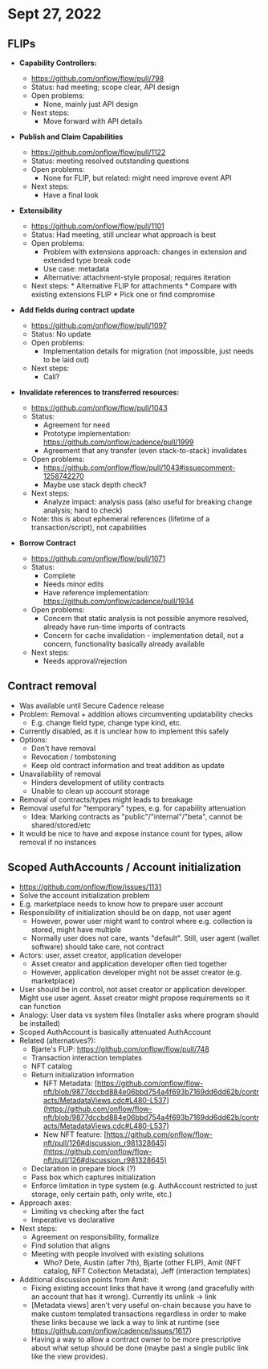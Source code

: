 # Sept 27, 2022

## FLIPs

* **Capability Controllers:**
    * https://github.com/onflow/flow/pull/798
    * Status: had meeting; scope clear, API design
    * Open problems:
        * None, mainly just API design
    * Next steps:
        * Move forward with API details

* **Publish and Claim Capabilities**
    * https://github.com/onflow/flow/pull/1122
    * Status: meeting resolved outstanding questions
    * Open problems:
        * None for FLIP, but related: might need improve event API
    * Next steps:
        * Have a final look

* **Extensibility**
    * https://github.com/onflow/flow/pull/1101
    * Status: Had meeting, still unclear what approach is best
    * Open problems:
        * Problem with extensions approach: changes in extension and extended type break code
        * Use case: metadata
        * Alternative: attachment-style proposal; requires iteration
    * Next steps:
            * Alternative FLIP for attachments
            * Compare with existing extensions FLIP
            * Pick one or find compromise

* **Add fields during contract update**
    * https://github.com/onflow/flow/pull/1097
    * Status: No update
    * Open problems:
        * Implementation details for migration (not impossible, just needs to be laid out)
    * Next steps:
        * Call?

* **Invalidate references to transferred resources:**
    * https://github.com/onflow/flow/pull/1043
    * Status:
        * Agreement for need
        * Prototype implementation: https://github.com/onflow/cadence/pull/1999
        * Agreement that any transfer (even stack-to-stack) invalidates
    * Open problems:
        * https://github.com/onflow/flow/pull/1043#issuecomment-1258742270
        * Maybe use stack depth check?
    * Next steps:
        * Analyze impact: analysis pass (also useful for breaking change analysis; hard to check)
    * Note: this is about ephemeral references (lifetime of a transaction/script), not capabilities

* **Borrow Contract**
    * https://github.com/onflow/flow/pull/1071
    * Status:
        * Complete
        * Needs minor edits
        * Have reference implementation: https://github.com/onflow/cadence/pull/1934
    * Open problems:
        * Concern that static analysis is not possible anymore resolved, already have run-time imports of contracts
        * Concern for cache invalidation - implementation detail, not a concern, functionality basically already available
    * Next steps:
        * Needs approval/rejection

## Contract removal
* Was available until Secure Cadence release
* Problem: Removal + addition allows circumventing updatability checks
    * E.g. change field type, change type kind, etc.
* Currently disabled, as it is unclear how to implement this safely
* Options:
    * Don't have removal
    * Revocation / tombstoning
    * Keep old contract information and treat addition as update
* Unavailability of removal
    * Hinders development of utility contracts
    * Unable to clean up account storage
* Removal of contracts/types might leads to breakage
* Removal useful for "temporary" types, e.g. for capability attenuation
    * Idea: Marking contracts as "public"/"internal"/"beta", cannot be shared/stored/etc
* It would be nice to have and expose instance count for types, allow removal if no instances

## Scoped AuthAccounts / Account initialization
* https://github.com/onflow/flow/issues/1131
* Solve the account initialization problem
* E.g. marketplace needs to know how to prepare user account
* Responsibility of initialization should be on dapp, not user agent
    * However, power user might want to control where e.g. collection is stored, might have multiple
    * Normally user does not care, wants "default". Still, user agent (wallet software) should take care, not contract
* Actors: user, asset creator, application developer
    * Asset creator and application developer often tied together
    * However, application developer might not be asset creator (e.g. marketplace)
* User should be in control, not asset creator or application developer. Might use user agent. Asset creator might propose requirements so it can function
* Analogy: User data vs system files (Installer asks where program should be installed)
* Scoped AuthAccount is basically attenuated AuthAccount
* Related (alternatives?):
    * Bjarte's FLIP: https://github.com/onflow/flow/pull/748
    * Transaction interaction templates
    * NFT catalog
    * Return initialization information
        * NFT Metadata: [https://github.com/onflow/flow-nft/blob/9877dccbd884e06bbd754a4f693b7169dd6dd62b/contracts/MetadataViews.cdc#L480-L537](https://github.com/onflow/flow-nft/blob/9877dccbd884e06bbd754a4f693b7169dd6dd62b/contracts/MetadataViews.cdc#L480-L537)
        * New NFT feature: [https://github.com/onflow/flow-nft/pull/126#discussion_r981328645](https://github.com/onflow/flow-nft/pull/126#discussion_r981328645)
    * Declaration in prepare block (?)
    * Pass box which captures initialization
    * Enforce limitation in type system (e.g. AuthAccount restricted to just storage, only certain path, only write, etc.)
* Approach axes:
    * Limiting vs checking after the fact
    * Imperative vs declarative
* Next steps:
    * Agreement on responsibility, formalize
    * Find solution that aligns
    * Meeting with people involved with existing solutions
        * Who? Dete, Austin (after 7th), Bjarte (other FLIP), Amit (NFT catalog, NFT Collection Metadata), Jeff (interaction templates)
* Additional discussion points from Amit:
    * Fixing existing account links that have it wrong (and gracefully with an account that has it wrong). Currently its unlink -> link
    * [Metadata views] aren't very useful on-chain because you have to make custom templated transactions regardless in order to make these links because we lack a way to link at runtime (see https://github.com/onflow/cadence/issues/1617)
    * Having a way to allow a contract owner to be more prescriptive about what setup should be done (maybe past a single public link like the view provides).

